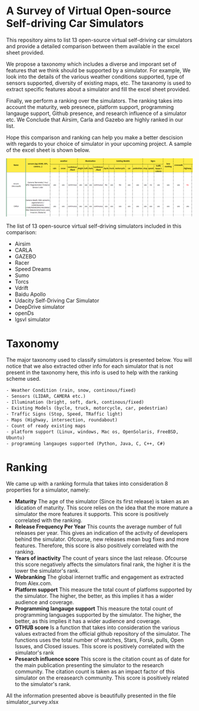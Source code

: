 # A Survey of Virtual Open-source Self-driving Car Simulators

This repository aims to list 13 open-source virtual self-driving car simulators and provide a detailed comparison between them available in the excel sheet provided.

We propose a taxonomy which includes a diverse and imporant set of features that we think should be supported by a simulator. For example, We look into the details of the various weather conditions supported, type of sensors supported, diversity of existing maps,  etc. The taxanomy is used to extract specific features about a simulator and fill the excel sheet provided.

Finally, we perform a ranking over the simulators. The ranking takes into account the maturity, web presnece, platform support, programming langauge support, Github presence, and research influence of a simulator etc. We Conclude that Airsim, Carla and Gazebo are highly ranked in our list.

Hope this comparison and ranking can help you make a better descision with regards to your choice of simulator in your upcoming project. A sample of the excel sheet is shown below.

![Sample Excel sheet](sample_survey.PNG)

The list of 13 open-source virtual self-driving simulators included in this comparison:
 - Airsim
 - CARLA
 - GAZEBO
 - Racer
 - Speed Dreams
 - Sumo
 - Torcs
 - Vdrift
 - Baidu Apollo
 - Udacity Self-Driving Car Simulator
 - DeepDrive simulator
 - openDs
 - lgsvl simulator

# Taxonomy
The major taxonomy used to classify simulators is presented below. You will notice that we also extracted other info for each simulator that is not present in the taxonomy here, this info is used to help with the ranking scheme used.

    - Weather Condition (rain, snow, continous/fixed)
    - Sensors (LIDAR, CAMERA etc.)
    - Illumination (bright, soft, dark, continous/fixed)
    - Existing Models (bycle, truck, motorcycle, car, pedestrian)
    - Traffic Signs (Stop, Speed, TRaffic light)
    - Maps (Highway, intersection, roundabout)
    - Count of ready existing maps
    - platform support (Linux, windows, Mac os, OpenSolaris, FreeBSD, Ubuntu)
    - programming langauges supported (Python, Java, C, C++, C#)

# Ranking
We came up with a ranking formula that takes into consideration 8 properties for a simulator, namely:
- **Maturity** The age of the simulator (Since its first release) is taken as an idication of maturity. This score relies on the idea that the more mature a simulator the more features it supports. This score is positively correlated with the ranking.
- **Release Frequency Per Year** This counts the average number of full releases per year. This gives an indication of the activity of developers behind the simulator. Ofcourse, new releases mean bug fixes and more features. Therefore, this score is also positively correlated with the ranking.  
- **Years of inactivity** The count of years since the last release. Ofcourse this score negatively affects the simulators final rank, the higher it is the lower the simulator's rank.
- **Webranking** The global internet traffic and engagement as extracted from Alex.com.
- **Platform support**	This measure the total count of platfoms supported by the simulator. The higher, the better, as this implies it has a wider audience and coverage.
- **Programming langauge support**	This measure the total count of programming languages supported by the simulator. The higher, the better, as this implies it has a wider audience and coverage.
- **GTHUB score** Is a function that takes into consideration the various values extracted from the official github repository of the simulator. The functions uses the total number of watches, Stars, Forsk, pulls, Open Issues, and Closed issues. This score is positively correlated with the simulator's rank 
- **Pesearch influence score** This score is the citation count as of date for the main publication presenting the simulator to the research community. The citation count is taken as an impact factor of this simulator on the ereasearch community. This score is positively related to the simulator's rank.


All the information presented above is beautifully presented in the file simulator_survey.xlsx


